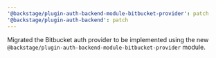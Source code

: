 ```yaml
---
'@backstage/plugin-auth-backend-module-bitbucket-provider': patch
'@backstage/plugin-auth-backend': patch
---
```


Migrated the Bitbucket auth provider to be implemented using the new `@backstage/plugin-auth-backend-module-bitbucket-provider` module.
